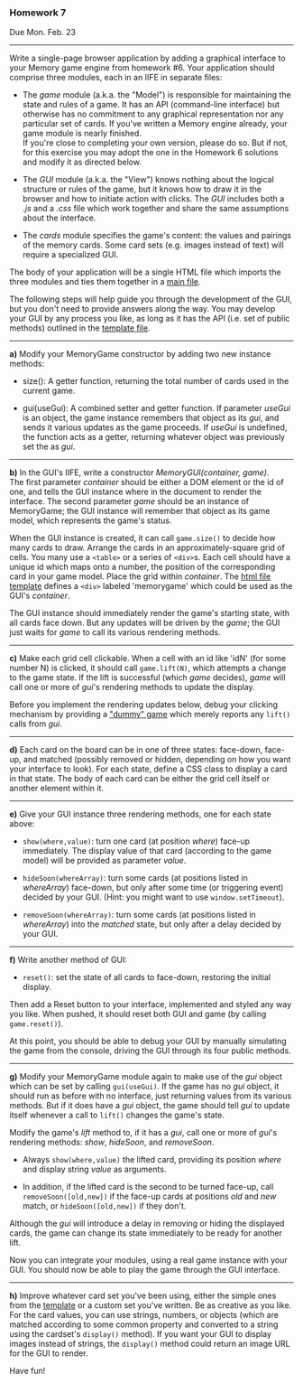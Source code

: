 ### Homework 7
Due  Mon. Feb. 23

---

Write a single-page browser application by adding a graphical interface to your Memory game engine from homework #6.  Your application should comprise three modules, each in an IIFE in separate files:

* The _game_ module (a.k.a. the "Model") is responsible for maintaining the state and rules of a game. It has an API (command-line interface) but otherwise has no commitment to any graphical representation nor any particular set of cards.
If you've written a Memory engine already, your game module is nearly finished.  
If you're close to completing your own version, please do so.  But if not, for this exercise you may adopt the one in the Homework 6 solutions and modify it as directed below.

* The _GUI_ module (a.k.a. the "View") knows nothing about the logical structure or rules of the game, but it knows how to draw it in the browser and how to initiate action with clicks.
The _GUI_ includes both a _.js_ and a _.css_ file which work together and share the same assumptions about the interface.

* The _cards_ module specifies the game's content: the values and pairings of the memory cards.  Some card sets (e.g. images instead of text) will require a specialized GUI. 

The body of your application will be a single HTML file which imports the three modules and ties them together in a [main file](template/memory-main.js).

The following steps will help guide you through the development of the GUI, but you don't need to provide answers along the way.
You may develop your GUI by any process you like, as long as it has the API (i.e. set of public methods) outlined in the [template file](template/memory-gui.js).

---
**a)** Modify your MemoryGame constructor by adding two new instance methods:

- size(): A getter function, returning the total number of cards used in the current game.

- gui(useGui): A combined setter and getter function.  If parameter _useGui_ is an object, the game instance remembers that object as its _gui_, and sends it various updates as the game proceeds.  If _useGui_ is undefined, the function acts as a getter, returning whatever object was previously set the as _gui_.


---
**b)**  In the GUI's IIFE, write a constructor _MemoryGUI(container, game)_.  
The first parameter _container_ should be either a DOM element or the id of one, and tells the GUI instance where in the document to render the interface.
The second parameter _game_ should be an instance of MemoryGame; the GUI instance will remember that object as its game model, which represents the game's status.

When the GUI instance is created, it can call `game.size()` to decide how many cards to draw.  Arrange the cards in an approximately-square grid of cells.  You many use a `<table>` or a series of `<div>`s.  Each cell should have a unique id which maps onto a number, the position of the corresponding card in your game model.  Place the grid within _container_.   The [html file template](template/memory.html) defines a `<div>` labeled 'memorygame' which could be used as the GUI's _container_.

The GUI instance should immediately render the game's starting state, with all cards face down.  But any updates will be driven by the _game_; the GUI just waits for _game_ to call its various rendering methods.

---
**c)**  Make each grid cell clickable.  When a cell with an id like 'idN' (for some number N) is clicked, it should call `game.lift(N)`, which attempts a change to the game state.  If the lift is successful (which _game_ decides), _game_ will call one or more of _gui_'s rendering methods to update the display.

Before you implement the rendering updates below, debug your clicking mechanism by providing a ["dummy" game](template/dummy-game.js) which merely reports any `lift()` calls from _gui_.

---
**d)**  Each card on the board can be in one of three states: face-down, face-up, and matched (possibly removed or hidden, depending on how you want your interface to look).
For each state, define a CSS class to display a card in that state.  The body of each card can be either the grid cell itself or another element within it.

---
**e)** Give your GUI instance three rendering methods, one for each state above:

- `show(where,value)`: turn one card (at position _where_) face-up immediately.  The display value of that card (according to the game model) will be provided as parameter _value_.

- `hideSoon(whereArray)`: turn some cards (at positions listed in _whereArray_) face-down, but only after some time (or triggering event) decided by your GUI.
(Hint: you might want to use `window.setTimeout`).

- `removeSoon(whereArray)`: turn some cards (at positions listed in _whereArray_) into the _matched_ state, but only after a delay decided by your GUI.

---
**f)** Write another method of GUI:
- `reset()`: set the state of all cards to face-down, restoring the initial display.

Then add a Reset button to your interface, implemented and styled any way you like.  When pushed, it should reset both GUI and game (by calling `game.reset()`).

At this point, you should be able to debug your GUI by manually simulating the game from the console, driving the GUI through its four public methods.

---
**g)** Modify your MemoryGame module again to make use of the _gui_ object which can be set by calling `gui(useGui)`.  If the game has no _gui_ object, it should run as before with no interface, just returning values from its various methods.  But if it does have a _gui_ object, the game should tell _gui_ to update itself whenever a call to `lift()` changes the game's state.

Modify the game's _lift_ method to, if it has a _gui_, call one or more of _gui_'s rendering methods: _show_, _hideSoon_, and _removeSoon_.

- Always `show(where,value)` the lifted card, providing its position _where_ and display string _value_ as arguments.

- In addition, if the lifted card is the second to be turned face-up, call `removeSoon([old,new])` if the face-up cards at positions _old_ and _new_ match, or `hideSoon([old,new])` if they don't.

Although the _gui_ will introduce a delay in removing or hiding the displayed cards, the game can change its state immediately to be ready for another lift.

Now you can integrate your modules, using a real game instance with your GUI.  You should now be able to play the game through the GUI interface.

---
**h)** Improve whatever card set you've been using, either the simple ones from the [template](template/cardset-example.js) or a custom set you've written.
Be as creative as you like.  For the card values, you can use strings, numbers, or objects (which are matched according to some common property and converted to a string using the cardset's `display()` method).  If you want your GUI to display images instead of strings, the `display()` method could return an image URL for the GUI to render.

Have fun!


